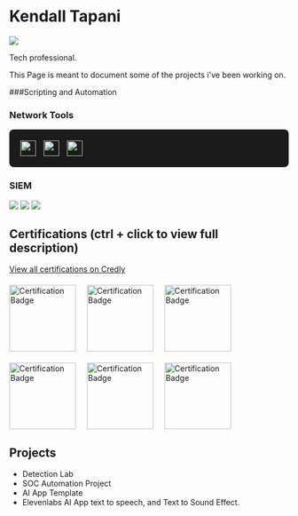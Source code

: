 # Kendall Tapani
<a href="https://www.linkedin.com/in/kendalltapani/"><img src="https://img.shields.io/badge/-LinkedIn-0072b1?&style=for-the-badge&logo=linkedin&logoColor=white" /></a>

Tech professional.


This Page is meant to document some of the projects i've been working on.

###Scripting and Automation




### Network Tools
<div style="background-color: #1B1B1B; padding: 20px; border-radius: 8px;">
    <a href="https://www.wireshark.org/" style="text-decoration: none; margin-right: 10px;">
        <img src="https://img.shields.io/badge/-Wireshark-1679A7?&style=for-the-badge&logo=Wireshark&logoColor=white" 
             style="height: 28px; vertical-align: middle;" />
    </a>
    <a href="https://suricata.io/" style="text-decoration: none; margin-right: 10px;">
        <img src="https://img.shields.io/badge/-Suricata-EF3B2D?&style=for-the-badge&logo=Suricata&logoColor=white" 
             style="height: 28px; vertical-align: middle;" />
    </a>
    <a href="https://www.solarwinds.com/" style="text-decoration: none;">
        <img src="https://github.com/user-attachments/assets/b5a6e732-6051-4be4-bd2f-17a7fa02c0dc" 
             style="height: 28px; vertical-align: middle;" />
    </a>
</div>

### SIEM
<div>
    <img src="https://img.shields.io/badge/-Microsoft_Sentinel-0078D4?&style=for-the-badge&logo=Microsoft&logoColor=white" />
    <img src="https://img.shields.io/badge/-Splunk-000000?&style=for-the-badge&logo=Splunk&logoColor=white" />
    <img src="https://img.shields.io/badge/-Elastic-005571?&style=for-the-badge&logo=Elastic&logoColor=white" />
</div>

## Certifications (ctrl + click to view full description)
[View all certifications on Credly](https://www.credly.com/users/kendall-tapani)

<div style="display: flex; flex-wrap: wrap; gap: 20px; margin: 20px 0;">
    <a href="https://www.credly.com/badges/65bef3cc-f0a6-432d-ab68-b553cc151eee" style="text-decoration: none;">
        <img src="https://github.com/user-attachments/assets/a1a4113d-3c39-4eac-9efe-2c32410a5fe4" 
             style="height: 120px; width: 120px;" alt="Certification Badge" />
    </a>
    <a href="https://www.credly.com/badges/9fb3d768-c658-48c2-93b2-33105b02036c" style="text-decoration: none;">
        <img src="https://github.com/user-attachments/assets/d04244c5-21e7-4bb4-91a3-3923868d8e5a" 
             style="height: 120px; width: 120px;" alt="Certification Badge" />
    </a>
    <a href="https://www.credly.com/badges/7999db2a-e361-42cd-b4a5-866c6e659a88" style="text-decoration: none;">
        <img src="https://github.com/user-attachments/assets/1793ed3f-3743-4ed6-b795-bddb831feea2" 
             style="height: 120px; width: 120px;" alt="Certification Badge" />
    </a>
    <a href="https://www.credly.com/badges/20e58b5b-e424-49eb-8d18-e0e8f9a607b5" style="text-decoration: none;">
        <img src="https://github.com/user-attachments/assets/83845f96-8cbe-4749-871b-631cf5ce29bc" 
             style="height: 120px; width: 120px;" alt="Certification Badge" />
    </a>
    <a href="https://www.credly.com/badges/0e3d4fd3-0c76-485b-9077-4152c0cbba2a" style="text-decoration: none;">
        <img src="https://github.com/user-attachments/assets/d1967870-9749-4033-b160-7c295d85fa8a" 
             style="height: 120px; width: 120px;" alt="Certification Badge" />
    </a>
    <a href="https://www.credly.com/badges/ca6feed5-c7aa-4f64-9385-6fedde615595" style="text-decoration: none;">
        <img src="https://github.com/user-attachments/assets/86fbfaeb-864b-4ea4-9f92-d975ff124806" 
             style="height: 120px; width: 120px;" alt="Certification Badge" />
    </a>
</div>

## Projects
- Detection Lab
- SOC Automation Project
- AI App Template
- Elevenlabs AI App text to speech, and Text to Sound Effect.
